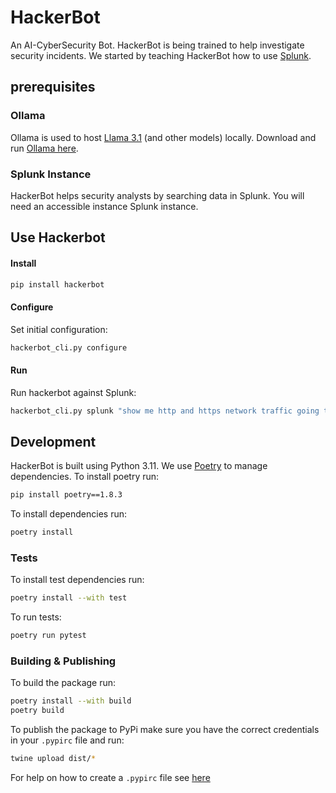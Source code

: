 # HackerBot
An AI-CyberSecurity Bot. HackerBot is being trained to help investigate security incidents. We started by teaching HackerBot how to use [Splunk](https://www.splunk.com/).

## prerequisites
### Ollama
Ollama is used to host [Llama 3.1](https://ai.meta.com/blog/meta-llama-3-1/) (and other models) locally. Download and run [Ollama here](https://ollama.com/).
### Splunk Instance
HackerBot helps security analysts by searching data in Splunk. You will need an accessible instance Splunk instance.

## Use Hackerbot

#### Install
```bash
pip install hackerbot
```

#### Configure
Set initial configuration:
```bash
hackerbot_cli.py configure
```
#### Run
Run hackerbot against Splunk:
```bash
hackerbot_cli.py splunk "show me http and https network traffic going to 8.8.8.8"
```

## Development
HackerBot is built using Python 3.11. We use [Poetry](https://python-poetry.org/) to manage dependencies. To install poetry run:
```bash
pip install poetry==1.8.3
```
To install dependencies run:
```bash
poetry install
```
### Tests
To install test dependencies run:
```bash
poetry install --with test
```
To run tests:
```bash
poetry run pytest
```
### Building & Publishing
To build the package run:
```bash
poetry install --with build
poetry build
```

To publish the package to PyPi make sure you have the correct credentials in your `.pypirc` file and run:
```bash
twine upload dist/*
```
For help on how to create a `.pypirc` file see [here](https://packaging.python.org/en/latest/guides/distributing-packages-using-setuptools/#create-an-account)

